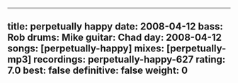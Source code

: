 
---
title: perpetually happy
date: 2008-04-12
bass:	Rob
drums:	Mike
guitar:	Chad
day: 2008-04-12
songs: [perpetually-happy]
mixes: [perpetually-mp3]
recordings: perpetually-happy-627
rating: 7.0
best: false
definitive: false
weight: 0
---
